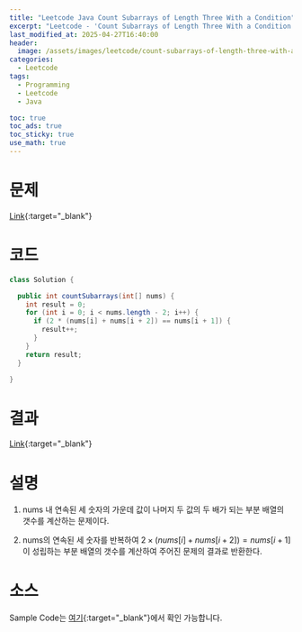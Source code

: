 ```yaml
---
title: "Leetcode Java Count Subarrays of Length Three With a Condition"
excerpt: "Leetcode - 'Count Subarrays of Length Three With a Condition' 문제 Java 풀이"
last_modified_at: 2025-04-27T16:40:00
header:
  image: /assets/images/leetcode/count-subarrays-of-length-three-with-a-condition.png
categories:
  - Leetcode
tags:
  - Programming
  - Leetcode
  - Java

toc: true
toc_ads: true
toc_sticky: true
use_math: true
---
```

# 문제
[Link](https://leetcode.com/problems/count-subarrays-of-length-three-with-a-condition/){:target="_blank"}

# 코드
```java
class Solution {

  public int countSubarrays(int[] nums) {
    int result = 0;
    for (int i = 0; i < nums.length - 2; i++) {
      if (2 * (nums[i] + nums[i + 2]) == nums[i + 1]) {
        result++;
      }
    }
    return result;
  }

}
```

# 결과
[Link](https://leetcode.com/problems/count-subarrays-of-length-three-with-a-condition/submissions/1619121097/){:target="_blank"}

# 설명
1. nums 내 연속된 세 숫자의 가운데 값이 나머지 두 값의 두 배가 되는 부분 배열의 갯수를 계산하는 문제이다.

2. nums의 연속된 세 숫자를 반복하여 $2 \times (nums[i] + nums[i + 2]) = nums[i + 1]$이 성립하는 부분 배열의 갯수를 계산하여 주어진 문제의 결과로 반환한다.

# 소스
Sample Code는 [여기](https://github.com/GracefulSoul/leetcode/blob/master/src/main/java/gracefulsoul/problems/CountSubarraysOfLengthThreeWithACondition.java){:target="_blank"}에서 확인 가능합니다.